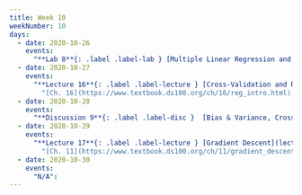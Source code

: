 ```yaml
---
title: Week 10
weekNumber: 10
days:
  - date: 2020-10-26
    events:
      "**Lab 8**{: .label .label-lab } [Multiple Linear Regression and Feature Engineering](http://data100.datahub.berkeley.edu/hub/user-redirect/git-sync?repo=https://github.com/DS-100/fa20&subPath=lab/lab08) (due Oct. 26)":
  - date: 2020-10-27
    events:
      "**Lecture 16**{: .label .label-lecture } [Cross-Validation and Regularization](lecture/lec16) (QC due Nov. 2)":
        "[Ch. 16](https://www.textbook.ds100.org/ch/16/reg_intro.html), [Ch. 15.3](https://www.textbook.ds100.org/ch/15/bias_cv.html)"
  - date: 2020-10-28
    events:
      "**Discussion 9**{: .label .label-disc }  [Bias & Variance, Cross-Validation, & Regularization](https://drive.google.com/file/d/1ZCTI0ZVs5mw9SkI5gRTH1wRs-nJsBoe4/view?usp=sharing) [(video)](https://www.youtube.com/playlist?list=PLQCcNQgUcDfpb8-qA034D4LiH8Lfs0FAB) [(solutions)](https://drive.google.com/file/d/1pVunElSuC2SlX0BsqxIjFk0bRoSGYMIa/view?usp=sharing)":
  - date: 2020-10-29
    events:
      "**Lecture 17**{: .label .label-lecture } [Gradient Descent](lecture/lec17) (QC due Nov. 2)":
        "[Ch. 11](https://www.textbook.ds100.org/ch/11/gradient_descent.html)"
  - date: 2020-10-30
    events:
      "N/A":
---
```

